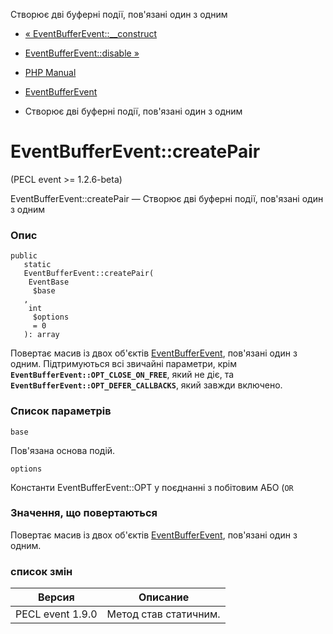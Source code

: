 Створює дві буферні події, пов'язані один з одним

-   [« EventBufferEvent::\_\_construct](eventbufferevent.construct.html)
    
-   [EventBufferEvent::disable »](eventbufferevent.disable.html)
    
-   [PHP Manual](index.html)
    
-   [EventBufferEvent](class.eventbufferevent.html)
    
-   Створює дві буферні події, пов'язані один з одним
    

# EventBufferEvent::createPair

(PECL event >= 1.2.6-beta)

EventBufferEvent::createPair — Створює дві буферні події, пов'язані один з одним

### Опис

```methodsynopsis
public
   static
   EventBufferEvent::createPair(
    EventBase
     $base
   , 
    int
     $options
     = 0
   ): array
```

Повертає масив із двох об'єктів [EventBufferEvent](class.eventbufferevent.html), пов'язані один з одним. Підтримуються всі звичайні параметри, крім **`EventBufferEvent::OPT_CLOSE_ON_FREE`**, який не діє, та **`EventBufferEvent::OPT_DEFER_CALLBACKS`**, який завжди включено.

### Список параметрів

`base`

Пов'язана основа подій.

`options`

Константи EventBufferEvent::OPT у поєднанні з побітовим АБО (`OR`

### Значення, що повертаються

Повертає масив із двох об'єктів [EventBufferEvent](class.eventbufferevent.html), пов'язані один з одним.

### список змін

| Версия           | Описание              |
|------------------|-----------------------|
| PECL event 1.9.0 | Метод став статичним. |